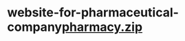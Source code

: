 # website-for-pharmaceutical-company[pharmacy.zip](https://github.com/Gagana468/website-for-pharmaceutical-company/files/9717766/pharmacy.zip)
